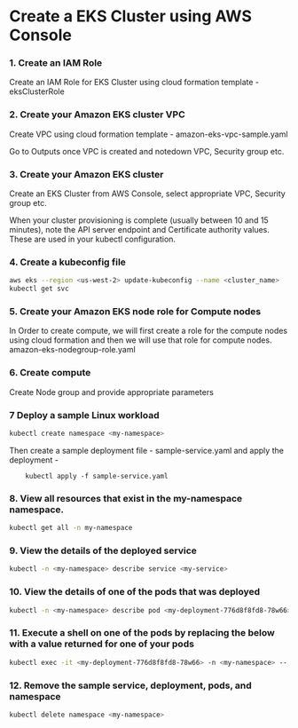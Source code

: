 # Create a EKS Cluster using AWS Console

### 1. Create an IAM Role
 Create an IAM Role for EKS Cluster using cloud formation template - eksClusterRole 
 
### 2. Create your Amazon EKS cluster VPC
 Create VPC using cloud formation template - amazon-eks-vpc-sample.yaml
	
 Go to Outputs once VPC is created and notedown VPC, Security group etc.
		

### 3. Create your Amazon EKS cluster

 Create an EKS Cluster from AWS Console, select appropriate VPC, Security group etc. 
 
 When your cluster provisioning is complete (usually between 10 and 15 minutes), note the API server endpoint and Certificate authority values. These are used in your kubectl configuration.

### 4. Create a kubeconfig file

```sh
aws eks --region <us-west-2> update-kubeconfig --name <cluster_name>
kubectl get svc
```


### 5. Create your Amazon EKS node role for Compute nodes
In Order to create compute, we will first create a role for the compute nodes using cloud formation and then we will use that role for compute nodes.
amazon-eks-nodegroup-role.yaml

### 6. Create compute
 Create Node group and provide appropriate parameters

 
### 7 Deploy a sample Linux workload

```sh
kubectl create namespace <my-namespace>
```
Then create a sample deployment file - sample-service.yaml and apply the deployment - 
```
	kubectl apply -f sample-service.yaml
```

### 8. View all resources that exist in the my-namespace namespace.

```sh
kubectl get all -n my-namespace
```

### 9. View the details of the deployed service
```sh
kubectl -n <my-namespace> describe service <my-service>
```

### 10. View the details of one of the pods that was deployed

```sh
kubectl -n <my-namespace> describe pod <my-deployment-776d8f8fd8-78w66>
```

### 11. Execute a shell on one of the pods by replacing the <value> below with a value returned for one of your pods
```sh
kubectl exec -it <my-deployment-776d8f8fd8-78w66> -n <my-namespace> -- /bin/bash
```

### 12. Remove the sample service, deployment, pods, and namespace
```sh
kubectl delete namespace <my-namespace>	
```
